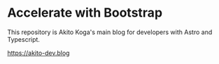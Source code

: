 # Accelerate with Bootstrap

This repository is Akito Koga's main blog for developers with Astro and Typescript.

https://akito-dev.blog
